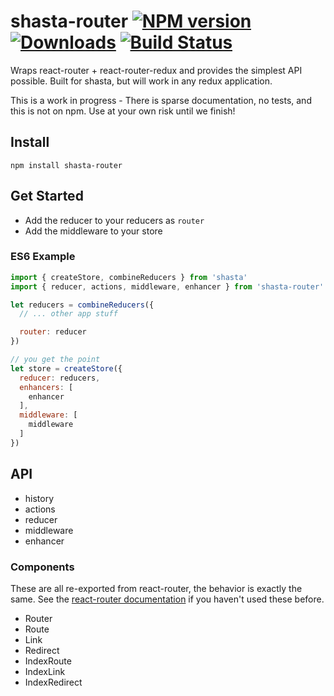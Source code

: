 # shasta-router [![NPM version][npm-image]][npm-url] [![Downloads][downloads-image]][npm-url] [![Build Status][travis-image]][travis-url]

Wraps react-router + react-router-redux and provides the simplest API possible. Built for shasta, but will work in any redux application.

This is a work in progress - There is sparse documentation, no tests, and this is not on npm. Use at your own risk until we finish!

## Install

```
npm install shasta-router
```

## Get Started

- Add the reducer to your reducers as `router`
- Add the middleware to your store

### ES6 Example

```js
import { createStore, combineReducers } from 'shasta'
import { reducer, actions, middleware, enhancer } from 'shasta-router'

let reducers = combineReducers({
  // ... other app stuff

  router: reducer
})

// you get the point
let store = createStore({
  reducer: reducers,
  enhancers: [
    enhancer
  ],
  middleware: [
    middleware
  ]
})
```

## API

- history
- actions
- reducer
- middleware
- enhancer

### Components

These are all re-exported from react-router, the behavior is exactly the same. See the [react-router documentation](https://github.com/rackt/react-router/tree/master/docs) if you haven't used these before.

- Router
- Route
- Link
- Redirect
- IndexRoute
- IndexLink
- IndexRedirect

[downloads-image]: http://img.shields.io/npm/dm/shasta-router.svg
[npm-url]: https://npmjs.org/package/shasta-router
[npm-image]: http://img.shields.io/npm/v/shasta-router.svg

[travis-url]: https://travis-ci.org/shastajs/shasta-router
[travis-image]: https://travis-ci.org/shastajs/shasta-router.png?branch=master
